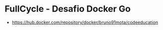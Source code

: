 # FullCycle - Desafio Docker Go

- https://hub.docker.com/repository/docker/bruno91mota/codeeducation